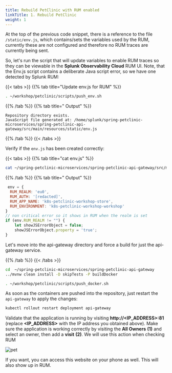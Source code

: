 ```yaml
---
title: Rebuild PetClinic with RUM enabled
linkTitle: 1. Rebuild PetClinic
weight: 1
---
```


At the top of the previous code snippet, there is a reference to the file `/static/env.js`, which contains/sets the variables used by the RUM, currently these are not configured and therefore no RUM traces are currently being sent.

So, let's run the script that will update variables to enable RUM traces so they can be viewable in the **Splunk Observability Cloud** RUM UI. Note, that the Env.js script contains a deliberate Java script error, so we have one detected by Splunk RUM:

{{< tabs >}}
{{% tab title="Update env.js for RUM" %}}

``` bash
. ~/workshop/petclinic/scripts/push_env.sh
```

{{% /tab %}}
{{% tab title=" Output" %}}

```text
Repository directory exists.
JavaScript file generated at: /home/splunk/spring-petclinic-microservices/spring-petclinic-api-gateway/src/main/resources/static/env.js
```

{{% /tab %}}
{{< /tabs >}}

Verify if the `env.js` has been created correctly:

{{< tabs >}}
{{% tab title="cat env.js" %}}

``` bash
cat ~/spring-petclinic-microservices/spring-petclinic-api-gateway/src/main/resources/static/scripts/env.js
```

{{% /tab %}}
{{% tab title=" Output" %}}

``` javascript
 env = {
  RUM_REALM: 'eu0',
  RUM_AUTH: '[redacted]',
  RUM_APP_NAME: 'k8s-petclinic-workshop-store',
  RUM_ENVIRONMENT: 'k8s-petclinic-workshop-workshop'
}
// non critical error so it shows in RUM when the realm is set
if (env.RUM_REALM != "") {
    let showJSErrorObject = false;
    showJSErrorObject.property = 'true';
}
```

Let's move into the api-gateway directory and  force a build  for just the api-gateway service.

{{% /tab %}}
{{< /tabs >}}

``` bash
cd  ~/spring-petclinic-microservices/spring-petclinic-api-gateway
../mvnw clean install -D skipTests -P buildDocker
```

``` bash
. ~/workshop/petclinic/scripts/push_docker.sh
```

As soon as the containers are pushed into the repository, just restart the `api-gateway` to apply the changes:

``` bash
kubectl rollout restart deployment api-gateway
```

Validate that the application is running by visiting **http://<IP_ADDRESS>:81** (replace **<IP_ADDRESS>** with the IP address you obtained above). Make sure the application is working correctly by visiting the **All Owners** **(1)** and select an owner, then add a **visit** **(2)**.  We will use this action when checking RUM 

![pet](../../images/petclinic-pet.png)

If you want, you can access this website on your phone as well. This will also show up in RUM.
